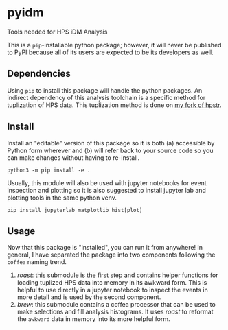 # pyidm
Tools needed for HPS iDM Analysis

This is a `pip`-installable python package; however, it will never be published to PyPI
because all of its users are expected to be its developers as well.

## Dependencies
Using `pip` to install this package will handle the python packages.
An indirect dependency of this analysis toolchain is a specific method
for tuplization of HPS data. This tuplization method is done on
[my fork of hpstr](https://github.com/tomeichlersmith/hpstr/tree/ptrless).

## Install
Install an "editable" version of this package so
it is both (a) accessible by Python form wherever
and (b) will refer back to your source code so 
you can make changes without having to re-install.
```
python3 -m pip install -e .
```
Usually, this module will also be used with jupyter notebooks
for event inspection and plotting so it is also suggested to
install jupyter lab and plotting tools in the same python venv.
```
pip install jupyterlab matplotlib hist[plot]
```

## Usage
Now that this package is "installed", you can run it from anywhere!
In general, I have separated the package into two components following
the `coffea` naming trend.
1. *roast*: this submodule is the first step and contains helper functions
  for loading tuplized HPS data into memory in its awkward form. This is
  helpful to use directly in a jupyter notebook to inspect the events in
  more detail and is used by the second component.
2. *brew*: this submodule contains a coffea processor that can be used
  to make selections and fill analysis histograms. It uses _roast_ to reformat
  the `awkward` data in memory into its more helpful form.
